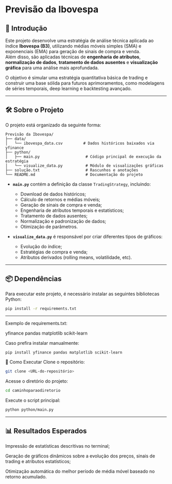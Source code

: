 # Previsão da Ibovespa

## 📖 Introdução

Este projeto desenvolve uma estratégia de análise técnica aplicada ao índice **Ibovespa (B3)**, utilizando médias móveis simples (SMA) e exponenciais (EMA) para geração de sinais de compra e venda.  
Além disso, são aplicadas técnicas de **engenharia de atributos**, **normalização de dados**, **tratamento de dados ausentes** e **visualização gráfica** para uma análise mais aprofundada.

O objetivo é simular uma estratégia quantitativa básica de trading e construir uma base sólida para futuros aprimoramentos, como modelagens de séries temporais, deep learning e backtesting avançado.

---

## 🛠 Sobre o Projeto

O projeto está organizado da seguinte forma:

```brash
Previsão da Ibovespa/
├── data/
│   └── ibovespa_data.csv         # Dados históricos baixados via yfinance
├── python/
│   ├── main.py                    # Código principal de execução da estratégia
│   └── visualize_data.py          # Módulo de visualizações gráficas
├── solução.txt                    # Rascunhos e anotações
└── README.md                      # Documentação do projeto
```

- **`main.py`** contém a definição da classe `TradingStrategy`, incluindo:
  - Download de dados históricos;
  - Cálculo de retornos e médias móveis;
  - Geração de sinais de compra e venda;
  - Engenharia de atributos temporais e estatísticos;
  - Tratamento de dados ausentes;
  - Normalização e padronização de dados;
  - Otimização de parâmetros.

- **`visualize_data.py`** é responsável por criar diferentes tipos de gráficos:
  - Evolução do índice;
  - Estratégias de compra e venda;
  - Atributos derivados (rolling means, volatilidade, etc).

---

## 📦 Dependências

Para executar este projeto, é necessário instalar as seguintes bibliotecas Python:

```bash
pip install -r requirements.txt
```
---

Exemplo de requirements.txt:

yfinance
pandas
matplotlib
scikit-learn

Caso prefira instalar manualmente:

```bash
pip install yfinance pandas matplotlib scikit-learn
```

🚀 Como Executar
Clone o repositório:

```bash
git clone <URL-do-repositório>
```

Acesse o diretório do projeto:
```bash
cd caminhoparaodiretorio
```

Execute o script principal:
```bash
python python/main.py
```
---
## 📊 Resultados Esperados
Impressão de estatísticas descritivas no terminal;

Geração de gráficos dinâmicos sobre a evolução dos preços, sinais de trading e atributos estatísticos;

Otimização automática do melhor período de média móvel baseado no retorno acumulado.